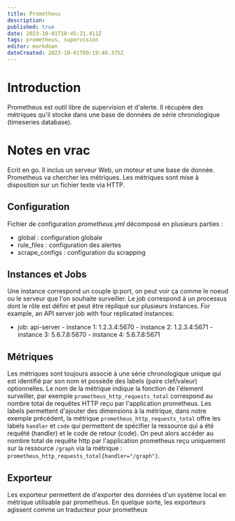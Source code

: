 ```yaml
---
title: Prometheus
description: 
published: true
date: 2023-10-01T10:45:21.411Z
tags: prometheus, supervision
editor: markdown
dateCreated: 2023-10-01T09:19:46.375Z
---
```


# Introduction
Prometheus est outil libre de supervision et d'alerte. Il récupère des métriques qu'il stocke dans une base de données de série chronologique (timeseries database).

# Notes en vrac
Ecrit en go. Il inclus un serveur Web, un moteur et une base de donnée. Prometheus va chercher les métriques. Les métriques sont mise à disposition sur un fichier texte via HTTP. 

## Configuration
Fichier de configuration *prometheus.yml* décomposé en plusieurs parties :
- global : configuration globale
- rule_files : configuration des alertes
- scrape_configs : configuration du scrapping

## Instances et Jobs
Une instance correspond un couple ip:port, on peut voir ça comme le noeud ou le serveur que l'on souhaite surveiller.
Le job correspond à un processus dont le rôle est défini et peut être répliqué sur plusieurs instances. 
For example, an API server job with four replicated instances:
- job: api-server
		- instance 1: 1.2.3.4:5670
		- instance 2: 1.2.3.4:5671
		- instance 3: 5.6.7.8:5670
		- instance 4: 5.6.7.8:5671

## Métriques
Les métriques sont toujours associé à une série chronologique unique qui est identifié par son nom et possède des labels (paire clef/valeur) optionnelles. Le nom de la métrique indique la fonction de l'élement surveiller, par exemple `prometheus_http_requests_total` correspond au nombre total de requêtes HTTP reçu par l'application prometheus.
Les labels permettent d'ajouter des dimensions à la métrique, dans notre exemple précédent, la métrique `prometheus_http_requests_total` offre les labels `handler` et `code` qui permettent de spécifier la ressource qui a été requêté (handler) et le code de retour (code). On peut alors accéder au nombre total de requête http par l'application prometheus reçu uniquement sur la ressource `/graph` via la métrique : `prometheus_http_requests_total{handler="/graph"}`.

## Exporteur
Les exporteur permettent de d'exporter des données d'un système local en métrique utilisable par prometheus. En quelque sorte, les exporteurs agissent comme un traducteur pour prometheus 